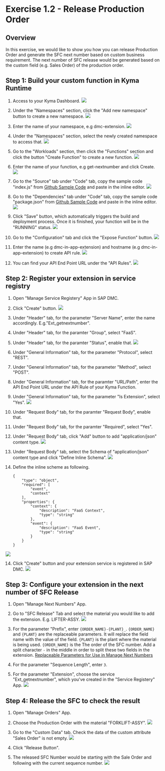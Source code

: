 # Exercise 1.2 - Release Production Order

## Overview
In this exercise, we would like to show you how you can release Production Order and generate the SFC next number based on custom business requirement. The next number of SFC release would be generated based on the custom field (e.g. Sales Order) of the production order.

## Step 1: Build your custom function in Kyma Runtime
1. Access to your Kyma Dashboard.
![](assets/Exercise1.1_AccessKymaDashboard.png)

2. Under the "Namespaces" section, click the "Add new namespace" button to create a new namespace. 
![](assets/Exercise1.1_AddNewNamespace2.png)

3. Enter the name of your namespace, e.g dmc-extension.
![](assets/Exercise1.1_AddNewNamespace.png)

4. Under the "Namespaces" section, select the newly created namespace to access that.
![](assets/Exercise1.1_SelectNamespace.png)

5. Go to the "Workloads" section, then click the "Functions" section and click the button "Create Function" to create a new function.
![](assets/Exercise1.1_CreateFunction2.png)

6. Enter the name of your function, e.g get-nextnumber and click Create.
![](assets/Exercise1.1_CreateFunction.png)

6. Go to the "Source" tab under "Code" tab, copy the sample code "index.js" from [Github Sample Code](https://github.tools.sap/DigitalManufacturingExtensions/DMCExtensibilityBootcamp/blob/master/DMC_InAppExtensions/index.js) and paste in the inline editor.
![](assets/Exercise1.1_CopyIndexJS.png)

7. Go to the "Dependencies" tab under "Code" tab, copy the sample code "package.json" from [Github Sample Code](https://github.tools.sap/DigitalManufacturingExtensions/DMCExtensibilityBootcamp/blob/master/DMC_InAppExtensions/package.json) and paste in the inline editor.
![](assets/Exercise1.1_CopyPackageJson.png)

8. Click "Save" button, which automatically triggers the build and deployment process. Once it is finished, your function will be in the "RUNNING" status.
![](assets/Exercise1.1_SaveCodeChanges.png)

9. Go to the "Configuration" tab and click the "Expose Function" button.
![](assets/Exercise1.1_ExposeFunction.png)

10. Enter the name (e.g dmc-in-app-extension) and hostname (e.g dmc-in-app-extension) to create API rule.
![](assets/Exercise1.1_CreateAPIRule.png)

11. You can find your API End Point URL under the "API Rules". 
![](assets/Exercise1.1_DisplayAPIRule.png)


## Step 2: Register your extension in service registry
1. Open "Manage Service Registery" App in SAP DMC.

2. Click "Create" button.
![](assets/Exercise1.2_CreateService.png)

3. Under "Header" tab, for the parameter "Server Name", enter the name accordingly. E.g."Ext_getnextnumber".

4. Under "Header" tab, for the paramter "Group", select "FaaS".

5. Under "Header" tab, for the paramter "Status", enable that.
![](assets/Exercise1.2_CreateService2.png)

6. Under "General Information" tab, for the parameter "Protocol", select "REST".

7. Under "General Information" tab, for the parameter "Method", select "POST".

8. Under "General Information" tab, for the paramter "URL/Path", enter the API End Point URL under the API Rule of your Kyma Function.

8. Under "General Information" tab, for the parameter "Is Extension", select "Yes".
![](assets/Exercise1.2_CreateServiceGeneralInformation.png)

9. Under "Request Body" tab, for the paramter "Request Body", enable that.

10. Under "Request Body" tab, for the paramter "Required", select "Yes".

11. Under "Request Body" tab, click "Add" button to add "application/json" content type.
![](assets/Exercise1.2_CreateServiceRequestBody.png)

12. Under "Request Body" tab, select the Schema of "application/json" content type and click "Define Inline Schema".
![](assets/Exercise1.2_CreateServiceRequestBodyDefineSchema.png)

13. Define the inline scheme as following.

		{
		    "type": "object",
		    "required": [
		        "event",
		        "context"
		    ],
		    "properties": {
		        "context": {
		            "description": "FaaS Context",
		            "type": "string"
		        },
		        "event": {
		            "description": "FaaS Event",
		            "type": "string"
		        }
		    }
		}
![](assets/Exercise1.2_CreateServiceRequestBodyDefineSchema2.png)

14. Click "Create" button and your extension service is registered in SAP DMC.
![](assets/Exercise1.2_CreateService3.png)

## Step 3: Configure your extension in the next number of SFC Release
1. Open "Manage Next Numbers" App.

2. Go to "SFC Release" Tab and select the material you would like to add the extension. E.g. LIFTER-ASSY.
![](assets/Exercise1.2_SelectMaterial.png)

3. For the parameter "Prefix", enter `{ORDER_NAME}-{PLANT}_`. `{ORDER_NAME}` and `{PLANT}` are the replaceable parameters. It will replace the field name with the value of the field. `{PLANT}` is the plant where the material is being used. `{ORDER_NAME}` is the The order of the SFC number. Add a split character `-` in the middle in order to split these two fields in the extension. 
 [Replaceable Parameters for Use in Manage Next Numbers](https://help.sap.com/viewer/97c9e9b9fac74be2a023638cd1700b46/latest/en-US/3d61498ec33e44438ae9f32eb8b77e12.html)

4. For the parameter "Sequence Length", enter `3`.

5. For the parameter "Extension", choose the service "Ext_getnextnumber", which you've created in the "Service Registery" App.
![](assets/Exercise1.2_DefineNextNumber.png)

## Step 4: Release the SFC to check the result
1. Open "Manage Orders" App.

2. Choose the Production Order with the material "FORKLIFT-ASSY".
![](assets/Exercise1.2_SelectOrder.png)

3. Go to the "Custom Data" tab. Check the data of the custom attribute  "Sales Order" is not empty.
![](assets/Exercise1_OrderCustomData.png)

4. Click "Release Button".

5. The released SFC Number would be starting with the Sale Order and following with the current sequence number.
![](assets/Exercise1_ReleaseSFC.png)